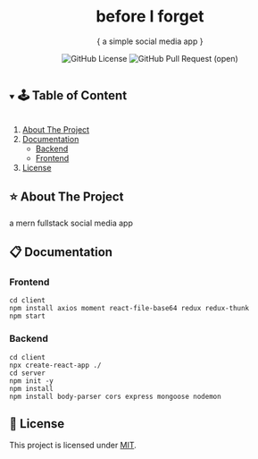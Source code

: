 <!-- PROJECT SUMMARY -->
<p align="center">
  <h1 align="center">before I forget</h1>

  <p align="center">
    { a simple social media app }

<div align="center">

![GitHub License](https://img.shields.io/github/issues/pink-coffee-mug/before-i-forget?color=ff69b4&style=plastic)
![GitHub Pull Request (open)](https://img.shields.io/github/issues-pr/pink-coffee-mug/before-i-forget?color=9cf)

  </div>
</p>

<!-- TABLE OF CONTENT -->
<details open="open">
  <summary><h2 style="display: inline-block">🕹 Table of Content</h2></summary>
  <ol>
    <li>
      <a href="#about-the-project">About The Project</a>
    </li>
    <li>
      <a href="#getting-started">Documentation</a>
      <ul>
        <li><a href="#getting-started">Backend</a></li>
        <li><a href="#overview">Frontend</a></li>
      </ul>
    </li>
    <!-- <li><a href="#contributing">Contributing</a></li> -->
    <li><a href="#license">License</a></li>
  </ol>
</details>

<!-- ABOUT THE PROJECT -->
## :star: About The Project

a mern fullstack social media app 

<!-- CONTENT -->
## :clipboard: Documentation
### Frontend

```
cd client
npm install axios moment react-file-base64 redux redux-thunk
npm start
```

### Backend

```
cd client
npx create-react-app ./
cd server
npm init -y
npm install
npm install body-parser cors express mongoose nodemon
```

<!-- LICENSE -->
## :pencil: License

This project is licensed under [MIT](https://opensource.org/licenses).

<!-- RESOURCES-->

[contributors-shield]: https://img.shields.io/github/contributors/github_username/repo.svg?style=for-the-badge
[contributors-url]: https://github.com/github_username/repo/graphs/contributors
[forks-shield]: https://img.shields.io/github/forks/github_username/repo.svg?style=for-the-badge
[forks-url]: https://github.com/github_username/repo/network/members
[stars-shield]: https://img.shields.io/github/stars/github_username/repo.svg?style=for-the-badge
[stars-url]: https://github.com/github_username/repo/stargazers
[issues-shield]: https://img.shields.io/github/issues/github_username/repo.svg?style=for-the-badge
[issues-url]: https://github.com/github_username/repo/issues
[license-shield]: https://img.shields.io/github/license/github_username/repo.svg?style=for-the-badge
[license-url]: https://github.com/github_username/repo/blob/master/LICENSE.txt
[GitHub Pull Request (open)]:https://img.shields.io/github/issues-pr/github_username/repo-name?color=blue
[GitHub last commit]:https://img.shields.io/github/last-commit/github_username/repo-name?color=pink
